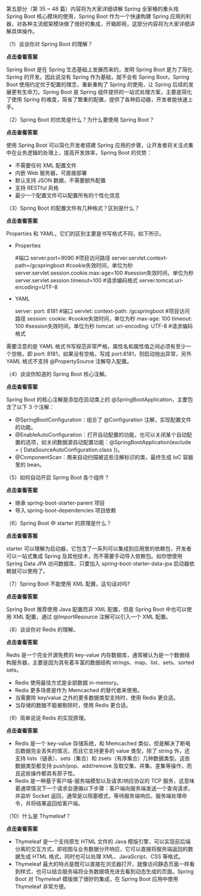 第五部分（第 35 ~ 48 篇）内容将为大家详细讲解 Spring 全家桶的重头戏 Spring Boot 核心模块的使用，Spring Boot
作为一个快速构建 Spring 应用的利器，对各种主流框架模块做了很好的集成，开箱即用，这部分内容将为大家详细讲解具体操作。

（1）谈谈你对 Spring Boot 的理解？

**点击查看答案**

Spring Boot 是在 Spring 生态基础上发展而来的，发明 Spring Boot 是为了简化 Spring 的开发。因此说没有 Spring
作为基础，就不会有 Spring Boot，Spring Boot 使用约定优于配置的理念，重新重构了 Spring 的使用，让 Spring
后续的发展更有生命力。Spring Boot 是 Spring 组件提供的一站式处理方案，主要是简化了使用 Spring
的难度，简省了繁重的配置，提供了各种启动器，开发者能快速上手。

    

（2）Spring Boot 的优势是什么？为什么要使用 Spring Boot？

**点击查看答案**

使用 Spring Boot 可以简化开发者搭建 Spring 应用的步骤，让开发者将关注点集中在业务逻辑的处理上，提高开发效率，Spring Boot
的优势：

  * 不需要任何 XML 配置文件
  * 内嵌 Web 服务器，可直接部署
  * 默认支持 JSON 数据，不需要额外配置
  * 支持 RESTful 风格
  * 最少一个配置文件可以配置所有的个性化信息

    

（3）Spring Boot 的配置文件有几种格式？区别是什么？

**点击查看答案**

Properties 和 YAML，它们的区别主要是书写格式不同，如下所示。

  * Properties

    
    
    #端口
    server.port=9090
    #项目访问路径
    server.servlet.context-path=/gcspringboot
    #cookie失效时间，单位为秒
    server.servlet.session.cookie.max-age=100
    #session失效时间，单位为秒
    server.servlet.session.timeout=100
    #请求编码格式
    server.tomcat.uri-encoding=UTF-8
    

  * YAML

    
    
    server:
      port: 8181                      #端口
      servlet:
        context-path: /gcspringboot   #项目访问路径
        session:
          cookie:                     #cookie失效时间，单位为秒
            max-age: 100
          timeout: 100                #session失效时间，单位为秒
      tomcat:
        uri-encoding: UTF-8           #请求编码格式
    

需要注意的是 YAML 格式书写规范非常严格，属性名和属性值之间必须有至少一个空格，即 port: 8181，如果没有空格，写成
port:8181，则启动抛出异常，另外 YAML 格式不支持 @PropertySource 注解导入配置。

    

（4）谈谈你知道的 Spring Boot 核心注解。

**点击查看答案**

Spring Boot 的核心注解是添加在启动类上的 @SpringBootApplication，主要包含了以下 3 个注解：

  * @SpringBootConfiguration：组合了 @Configuration 注解，实现配置文件的功能。
  * @EnableAutoConfiguration：打开自动配置的功能，也可以关闭某个自动配置的选项，如关闭数据源自动配置功能：@SpringBootApplication(exclude = { DataSourceAutoConfiguration.class })。
  * @ComponentScan：用来自动扫描被这些注解标识的类，最终生成 IoC 容器里的 bean。

    

（5）如何自动开启 Spring Boot 各个组件？

**点击查看答案**

  * 继承 spring-boot-starter-parent 项目
  * 导入 spring-boot-dependencies 项目依赖

    

（6）Spring Boot 中 starter 的原理是什么？

**点击查看答案**

starter 可以理解为启动器，它包含了一系列可以集成到应用里的依赖包，开发者可以一站式集成 Spring 及其他技术，而不需要手动导入依赖包。如你想使用
Spring Data JPA 访问数据库，只要加入 spring-boot-starter-data-jpa 启动器依赖就可以使用了。

    

（7）Spring Boot 不能使用 XML 配置，这句话对吗?

**点击查看答案**

Spring Boot 推荐使用 Java 配置而非 XML 配置，但是 Spring Boot 中也可以使用 XML 配置，通过
@ImportResource 注解可以引入一个 XML 配置。

    

（8）谈谈你对 Redis 的理解。

**点击查看答案**

Redis 是一个完全开源免费的 key-value 内存数据库，通常被认为是一个数据结构服务器，主要是因为其有着丰富的数据结构
strings、map、list、sets、sorted sets。

  * Redis 使用最佳方式是全部数据 in-memory。
  * Redis 更多场景是作为 Memcached 的替代者来使用。
  * 当需要除 key/value 之外的更多数据类型支持时，使用 Redis 更合适。
  * 当存储的数据不能被剔除时，使用 Redis 更合适。

    

（9）简单说说 Redis 的实现原理。

**点击查看答案**

  * Redis 是一个 key-value 存储系统，和 Memcached 类似，但是解决了断电后数据完全丢失的情况，而且它支持更多的 value 类型，除了 string 外，还支持 lists（链表）、sets（集合）和 zsets（有序集合）几种数据类型。这些数据类型都支持 push/pop、add/remove 及取交集、并集、差集等操作，而且这些操作都具有原子性。
  * Redis 是一种基于客户端-服务端模型以及请求/响应协议的 TCP 服务，这意味着通常情况下一个请求会遵循以下步骤：客户端向服务端发送一个查询请求，并监听 Socket 返回，通常是以阻塞模式，等待服务端响应。服务端处理命令，并将结果返回给客户端。

    

（10）什么是 Thymeleaf？

**点击查看答案**

  * Thymeleaf 是一个支持原生 HTML 文件的 Java 模版引擎，可以实现前后端分离的交互方式，即视图与业务数据分开响应，它可以直接将服务端返回的数据生成 HTML 格式，同时也可以处理 XML、JavaScript、CSS 等格式。
  * Thymeleaf 最大的特点是既可以直接在浏览器打开，就像访问静态页面一样看到样式，也可以结合服务端将业务数据填充进去看到动态生成的页面。Spring Boot 对 Thymeleaf 模版做了很好的集成，在 Spring Boot 应用中使用 Thymeleaf 非常方便。

    

